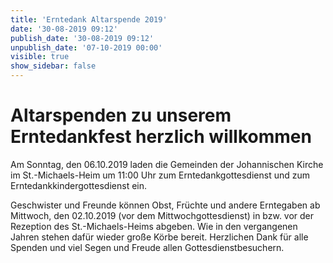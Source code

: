 ```yaml
---
title: 'Erntedank Altarspende 2019'
date: '30-08-2019 09:12'
publish_date: '30-08-2019 09:12'
unpublish_date: '07-10-2019 00:00'
visible: true
show_sidebar: false
---
```


# Altarspenden zu unserem Erntedankfest herzlich willkommen

Am Sonntag, den 06.10.2019 laden die Gemeinden der Johannischen Kirche im St.-Michaels-Heim um 11:00 Uhr zum Erntedankgottesdienst und zum Erntedankkindergottesdienst ein.

Geschwister und Freunde können Obst, Früchte und andere Erntegaben ab Mittwoch, den 02.10.2019 (vor dem Mittwochgottesdienst) in bzw. vor der Rezeption des St.-Michaels-Heims abgeben. Wie in den vergangenen Jahren stehen dafür wieder große Körbe bereit. Herzlichen Dank für alle Spenden und viel Segen und Freude allen Gottesdienstbesuchern.